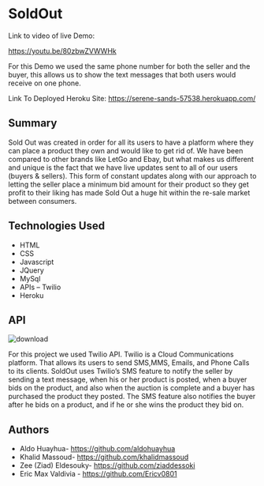 # SoldOut

Link to video of live Demo:

https://youtu.be/80zbwZVWWHk

 
For this Demo we used the same phone number for both the seller and the buyer, this allows us to show the text messages that both users would receive on one phone.

Link To Deployed Heroku Site: https://serene-sands-57538.herokuapp.com/
## Summary

Sold Out was created in order for all its users to have a platform where they can place a product they own and would like to get rid of. We have been compared to other brands like LetGo and Ebay, but what makes us different and unique is the fact that we have live updates sent to all of our users (buyers & sellers). This form of constant updates along with our approach to letting the seller place a minimum bid amount for their product so they get profit to their liking has made Sold Out a huge hit within the re-sale market between consumers.

## Technologies Used

- HTML
- CSS
- Javascript
- JQuery
- MySql
- APIs –  Twilio
- Heroku
 
 
 
## API

![download](https://user-images.githubusercontent.com/53976941/72547563-dfbae100-385a-11ea-87c0-4a4073892e89.png)

For this project we used Twilio API. Twilio is a Cloud Communications platform. That allows its users to send SMS,MMS, Emails, and Phone Calls to its clients. SoldOut uses Twilio’s SMS feature to notify the seller by sending a text message, when his or her product is posted, when a buyer bids on the product, and also when the auction is complete and a buyer has purchased the product they posted. The SMS feature also notifies the buyer after he bids on a product, and if he or she wins the product they bid on.

## Authors
- Aldo Huayhua- https://github.com/aldohuayhua
- Khalid Massoud- https://github.com/khalidmassoud
- Zee (Ziad) Eldesouky- https://github.com/ziaddessoki
- Eric Max Valdivia - https://github.com/Ericv0801


